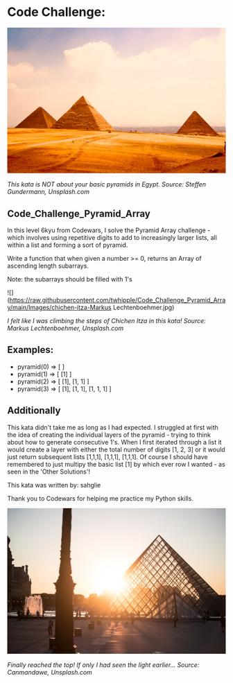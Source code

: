 
# Code Challenge: 

![](https://raw.githubusercontent.com/twhipple/Code_Challenge_Pyramid_Array/main/Images/steffen-gundermann-PtGvu2P-Gco-unsplash.jpg)

*This kata is NOT about your basic pyramids in Egypt. Source: Steffen Gundermann, Unsplash.com*


## Code_Challenge_Pyramid_Array

In this level 6kyu from Codewars, I solve the Pyramid Array challenge - which involves using repetitive digits to add to increasingly larger lists, all within a list and forming a sort of pyramid.

Write a function that when given a number >= 0, returns an Array of ascending length subarrays.

Note: the subarrays should be filled with 1's


![](https://raw.githubusercontent.com/twhipple/Code_Challenge_Pyramid_Array/main/Images/chichen-itza-Markus Lechtenboehmer.jpg)

*I felt like I was climbing the steps of Chichen Itza in this kata! Source: Markus Lechtenboehmer, Unsplash.com*


## Examples:

* pyramid(0) => [ ]
* pyramid(1) => [ [1] ]
* pyramid(2) => [ [1], [1, 1] ]
* pyramid(3) => [ [1], [1, 1], [1, 1, 1] ]


## Additionally

This kata didn't take me as long as I had expected. I struggled at first with the idea of creating the individual layers of the pyramid - trying to think about how to generate consecutive 1's. When I first iterated through a list it would create a layer with either the total number of digits [1, 2, 3] or it would just return subsequent lists [1,1,1], [1,1,1], [1,1,1]. Of course I should have remembered to just multipy the basic list [1] by which ever row I wanted - as seen in the 'Other Solutions'!

This kata was written by: sahglie

Thank you to Codewars for helping me practice my Python skills.

![](https://raw.githubusercontent.com/twhipple/Code_Challenge_Pyramid_Array/main/Images/canmandawe-louve-unsplash.jpg)

*Finally reached the top! If only I had seen the light earlier...  Source: Canmandawe, Unsplash.com*


